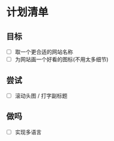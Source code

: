 # 计划清单
<!--这是网站的计划清单，同学们可以在这里自由填写你期望的网站目标-->

## 目标
- [ ] 取一个更合适的网站名称
- [ ] 为网站画一个好看的图标(不用太多细节)

## 尝试
- [ ] 滚动头图 / 打字副标题


## 做吗
- [ ] 实现多语言
